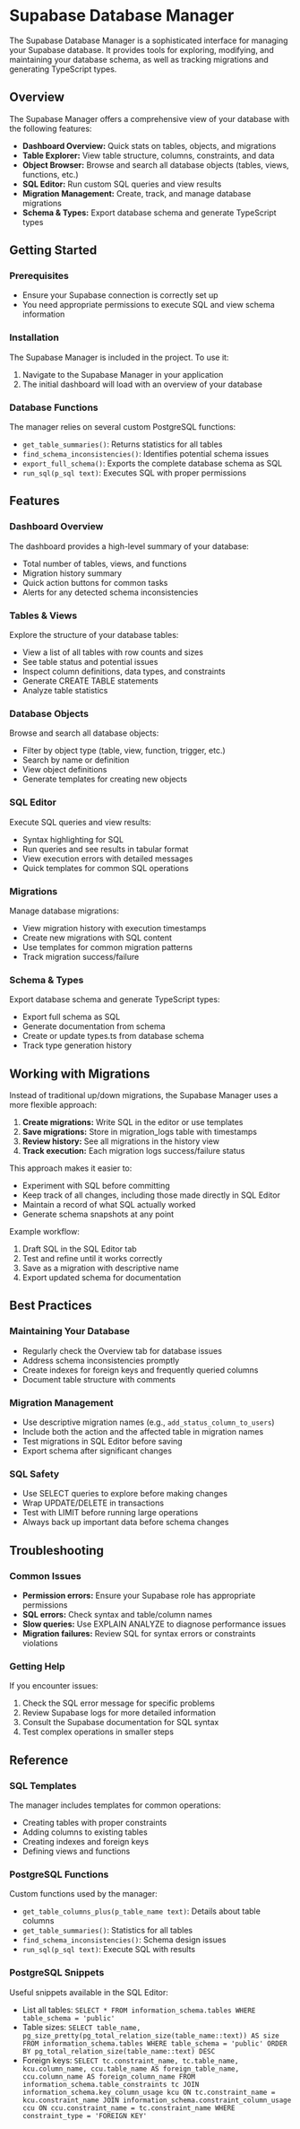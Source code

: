 # Supabase Database Manager

The Supabase Database Manager is a sophisticated interface for managing your Supabase database. It provides tools for exploring, modifying, and maintaining your database schema, as well as tracking migrations and generating TypeScript types.

## Overview

The Supabase Manager offers a comprehensive view of your database with the following features:

- **Dashboard Overview:** Quick stats on tables, objects, and migrations
- **Table Explorer:** View table structure, columns, constraints, and data
- **Object Browser:** Browse and search all database objects (tables, views, functions, etc.)
- **SQL Editor:** Run custom SQL queries and view results
- **Migration Management:** Create, track, and manage database migrations
- **Schema & Types:** Export database schema and generate TypeScript types

## Getting Started

### Prerequisites

- Ensure your Supabase connection is correctly set up
- You need appropriate permissions to execute SQL and view schema information

### Installation

The Supabase Manager is included in the project. To use it:

1. Navigate to the Supabase Manager in your application
2. The initial dashboard will load with an overview of your database

### Database Functions

The manager relies on several custom PostgreSQL functions:

- `get_table_summaries()`: Returns statistics for all tables
- `find_schema_inconsistencies()`: Identifies potential schema issues
- `export_full_schema()`: Exports the complete database schema as SQL
- `run_sql(p_sql text)`: Executes SQL with proper permissions

## Features

### Dashboard Overview

The dashboard provides a high-level summary of your database:

- Total number of tables, views, and functions
- Migration history summary
- Quick action buttons for common tasks
- Alerts for any detected schema inconsistencies

### Tables & Views

Explore the structure of your database tables:

- View a list of all tables with row counts and sizes
- See table status and potential issues
- Inspect column definitions, data types, and constraints
- Generate CREATE TABLE statements
- Analyze table statistics

### Database Objects

Browse and search all database objects:

- Filter by object type (table, view, function, trigger, etc.)
- Search by name or definition
- View object definitions
- Generate templates for creating new objects

### SQL Editor

Execute SQL queries and view results:

- Syntax highlighting for SQL
- Run queries and see results in tabular format
- View execution errors with detailed messages
- Quick templates for common SQL operations

### Migrations

Manage database migrations:

- View migration history with execution timestamps
- Create new migrations with SQL content
- Use templates for common migration patterns
- Track migration success/failure

### Schema & Types

Export database schema and generate TypeScript types:

- Export full schema as SQL
- Generate documentation from schema
- Create or update types.ts from database schema
- Track type generation history

## Working with Migrations

Instead of traditional up/down migrations, the Supabase Manager uses a more flexible approach:

1. **Create migrations:** Write SQL in the editor or use templates
2. **Save migrations:** Store in migration_logs table with timestamps
3. **Review history:** See all migrations in the history view
4. **Track execution:** Each migration logs success/failure status

This approach makes it easier to:
- Experiment with SQL before committing
- Keep track of all changes, including those made directly in SQL Editor
- Maintain a record of what SQL actually worked
- Generate schema snapshots at any point

Example workflow:
1. Draft SQL in the SQL Editor tab
2. Test and refine until it works correctly
3. Save as a migration with descriptive name
4. Export updated schema for documentation

## Best Practices

### Maintaining Your Database

- Regularly check the Overview tab for database issues
- Address schema inconsistencies promptly
- Create indexes for foreign keys and frequently queried columns
- Document table structure with comments

### Migration Management

- Use descriptive migration names (e.g., `add_status_column_to_users`)
- Include both the action and the affected table in migration names
- Test migrations in SQL Editor before saving
- Export schema after significant changes

### SQL Safety

- Use SELECT queries to explore before making changes
- Wrap UPDATE/DELETE in transactions
- Test with LIMIT before running large operations
- Always back up important data before schema changes

## Troubleshooting

### Common Issues

- **Permission errors:** Ensure your Supabase role has appropriate permissions
- **SQL errors:** Check syntax and table/column names
- **Slow queries:** Use EXPLAIN ANALYZE to diagnose performance issues
- **Migration failures:** Review SQL for syntax errors or constraints violations

### Getting Help

If you encounter issues:

1. Check the SQL error message for specific problems
2. Review Supabase logs for more detailed information
3. Consult the Supabase documentation for SQL syntax
4. Test complex operations in smaller steps

## Reference

### SQL Templates

The manager includes templates for common operations:

- Creating tables with proper constraints
- Adding columns to existing tables
- Creating indexes and foreign keys
- Defining views and functions

### PostgreSQL Functions

Custom functions used by the manager:

- `get_table_columns_plus(p_table_name text)`: Details about table columns
- `get_table_summaries()`: Statistics for all tables
- `find_schema_inconsistencies()`: Schema design issues
- `run_sql(p_sql text)`: Execute SQL with results

### PostgreSQL Snippets

Useful snippets available in the SQL Editor:

- List all tables: `SELECT * FROM information_schema.tables WHERE table_schema = 'public'`
- Table sizes: `SELECT table_name, pg_size_pretty(pg_total_relation_size(table_name::text)) AS size FROM information_schema.tables WHERE table_schema = 'public' ORDER BY pg_total_relation_size(table_name::text) DESC`
- Foreign keys: `SELECT tc.constraint_name, tc.table_name, kcu.column_name, ccu.table_name AS foreign_table_name, ccu.column_name AS foreign_column_name FROM information_schema.table_constraints tc JOIN information_schema.key_column_usage kcu ON tc.constraint_name = kcu.constraint_name JOIN information_schema.constraint_column_usage ccu ON ccu.constraint_name = tc.constraint_name WHERE constraint_type = 'FOREIGN KEY'`